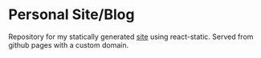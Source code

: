 # Personal Site/Blog

Repository for my statically generated [site](https://yevgenybulochnik.com) using react-static. Served from github pages with a custom domain.
